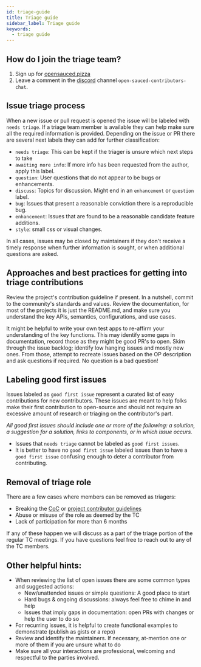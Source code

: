 ```yaml
---
id: triage-guide
title: Triage guide
sidebar_label: Triage guide
keywords:
  - triage guide
---
```


## How do I join the triage team?

1. Sign up for [opensauced.pizza](https://opensauced.pizza)
2. Leave a comment in the [discord](https://discord.com/channels/714698561081704529/928693344358514698) channel `open-sauced-contributors-chat`.

## Issue triage process

When a new issue or pull request is opened the issue will be labeled with `needs triage`. If a triage team member is available they can help make sure all the required information is provided. Depending on the issue or PR there are several next labels they can add for further classification:

- `needs triage`: This can be kept if the triager is unsure which next steps to take
- `awaiting more info`: If more info has been requested from the author, apply this label.
- `question`: User questions that do not appear to be bugs or enhancements.
- `discuss`: Topics for discussion. Might end in an `enhancement` or `question` label.
- `bug`: Issues that present a reasonable conviction there is a reproducible bug.
- `enhancement`: Issues that are found to be a reasonable candidate feature additions.
- `style`: small css or visual changes.

In all cases, issues may be closed by maintainers if they don't receive a timely response when further information is sought, or when additional questions are asked.

## Approaches and best practices for getting into triage contributions

Review the project's contribution guideline if present. In a nutshell, commit to the community's standards and values. Review the documentation, for most of the projects it is just the README.md, and make sure you understand the key APIs, semantics, configurations, and use cases.

It might be helpful to write your own test apps to re-affirm your understanding of the key functions. This may identify some gaps in documentation, record those as they might be good PR's to open. Skim through the issue backlog; identify low hanging issues and mostly new ones. From those, attempt to recreate issues based on the OP description and ask questions if required. No question is a bad question!

## Labeling good first issues

Issues labeled as `good first issue` represent a curated list of easy contributions for new contributors. These issues are meant to help folks make their first contribution to open-source and should not require an excessive amount of research or triaging on the contributor's part.

_All good first issues should include one or more of the following: a solution, a suggestion for a solution, links to components, or in which issue occurs._

- Issues that `needs triage` cannot be labeled as `good first issues`.
- It is better to have no `good first issue` labeled issues than to have a `good first issue` confusing enough to deter a contributor from contributing.

## Removal of triage role

There are a few cases where members can be removed as triagers:

- Breaking the [CoC](./code-of-conduct.md) or [project contributor guidelines](./introduction-to-contributing.md)
- Abuse or misuse of the role as deemed by the TC
- Lack of participation for more than 6 months

If any of these happen we will discuss as a part of the triage portion of the regular TC meetings. If you have questions feel free to reach out to any of the TC members.

## Other helpful hints:

- When reviewing the list of open issues there are some common types and suggested actions:
  - New/unattended issues or simple questions: A good place to start
  - Hard bugs & ongoing discussions: always feel free to chime in and help
  - Issues that imply gaps in documentation: open PRs with changes or help the user to do so
- For recurring issues, it is helpful to create functional examples to demonstrate (publish as gists or a repo)
- Review and identify the maintainers. If necessary, at-mention one or more of them if you are unsure what to do
- Make sure all your interactions are professional, welcoming and respectful to the parties involved.
